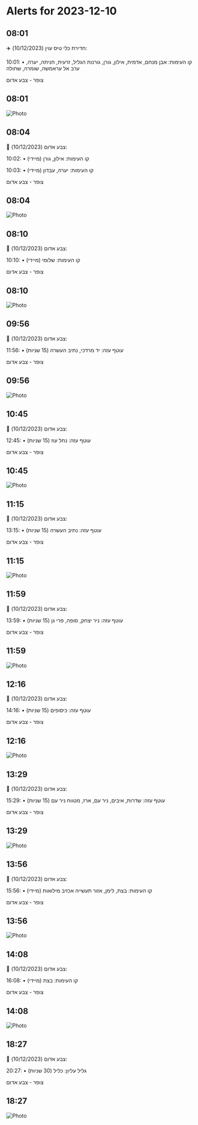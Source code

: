 # Alerts for 2023-12-10

## 08:01

✈️ חדירת כלי טיס עוין (10/12/2023):

10:01:
• קו העימות: אבן מנחם, אדמית, אילון, גורן, גורנות הגליל, זרעית, חניתה, יערה, ערב אל עראמשה, שומרה, שתולה 

צופר - צבע אדום

## 08:01

![Photo](images/18132.jpg)

## 08:04

🔴 צבע אדום (10/12/2023):

10:02:
• קו העימות: אילון, גורן (מיידי)

10:03:
• קו העימות: יערה, עבדון (מיידי)

צופר - צבע אדום

## 08:04

![Photo](images/18136.jpg)

## 08:10

🔴 צבע אדום (10/12/2023):

10:10:
• קו העימות: שלומי (מיידי)

צופר - צבע אדום

## 08:10

![Photo](images/18138.jpg)

## 09:56

🔴 צבע אדום (10/12/2023):

11:56:
• עוטף עזה: יד מרדכי, נתיב העשרה (15 שניות)

צופר - צבע אדום

## 09:56

![Photo](images/18140.jpg)

## 10:45

🔴 צבע אדום (10/12/2023):

12:45:
• עוטף עזה: נחל עוז (15 שניות)

צופר - צבע אדום

## 10:45

![Photo](images/18142.jpg)

## 11:15

🔴 צבע אדום (10/12/2023):

13:15:
• עוטף עזה: נתיב העשרה (15 שניות)

צופר - צבע אדום

## 11:15

![Photo](images/18144.jpg)

## 11:59

🔴 צבע אדום (10/12/2023):

13:59:
• עוטף עזה: ניר יצחק, סופה, פרי גן (15 שניות)

צופר - צבע אדום

## 11:59

![Photo](images/18150.jpg)

## 12:16

🔴 צבע אדום (10/12/2023):

14:16:
• עוטף עזה: כיסופים (15 שניות)

צופר - צבע אדום

## 12:16

![Photo](images/18152.jpg)

## 13:29

🔴 צבע אדום (10/12/2023):

15:29:
• עוטף עזה: שדרות, איבים, ניר עם, ארז, מטווח ניר עם (15 שניות)

צופר - צבע אדום

## 13:29

![Photo](images/18154.jpg)

## 13:56

🔴 צבע אדום (10/12/2023):

15:56:
• קו העימות: בצת, לימן, אזור תעשייה אכזיב מילואות (מיידי)

צופר - צבע אדום

## 13:56

![Photo](images/18158.jpg)

## 14:08

🔴 צבע אדום (10/12/2023):

16:08:
• קו העימות: בצת (מיידי)

צופר - צבע אדום

## 14:08

![Photo](images/18160.jpg)

## 18:27

🔴 צבע אדום (10/12/2023):

20:27:
• גליל עליון: כליל (30 שניות)

צופר - צבע אדום

## 18:27

![Photo](images/18162.jpg)

